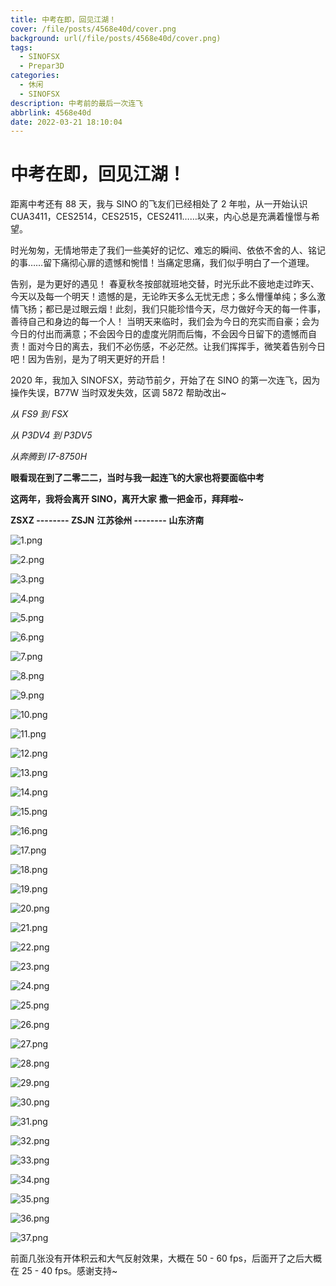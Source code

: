 ```yaml
---
title: 中考在即，回见江湖！
cover: /file/posts/4568e40d/cover.png
background: url(/file/posts/4568e40d/cover.png)
tags:
  - SINOFSX
  - Prepar3D
categories:
  - 休闲
  - SINOFSX
description: 中考前的最后一次连飞
abbrlink: 4568e40d
date: 2022-03-21 18:10:04
---
```


# 中考在即，回见江湖！

距离中考还有 88 天，我与 SINO 的飞友们已经相处了 2 年啦，从一开始认识 CUA3411，CES2514，CES2515，CES2411……以来，内心总是充满着憧憬与希望。

时光匆匆，无情地带走了我们一些美好的记忆、难忘的瞬间、依依不舍的人、铭记的事……留下痛彻心扉的遗憾和惋惜！当痛定思痛，我们似乎明白了一个道理。

告别，是为更好的遇见！ 春夏秋冬按部就班地交替，时光乐此不疲地走过昨天、今天以及每一个明天！遗憾的是，无论昨天多么无忧无虑；多么懵懂单纯；多么激情飞扬；都已是过眼云烟！此刻，我们只能珍惜今天，尽力做好今天的每一件事，善待自己和身边的每一个人！ 当明天来临时，我们会为今日的充实而自豪；会为今日的付出而满意；不会因今日的虚度光阴而后悔，不会因今日留下的遗憾而自责！面对今日的离去，我们不必伤感，不必茫然。让我们挥挥手，微笑着告别今日吧！因为告别，是为了明天更好的开启！

2020 年，我加入 SINOFSX，劳动节前夕，开始了在 SINO 的第一次连飞，因为操作失误，B77W 当时双发失效，区调 5872 帮助改出~

*从 FS9 到 FSX*

*从 P3DV4 到 P3DV5*

*从奔腾到 I7-8750H*

**眼看现在到了二零二二，当时与我一起连飞的大家也将要面临中考**

**这两年，我将会离开 SINO，离开大家**
**撒一把金币，拜拜啦~**

**ZSXZ -------- ZSJN**
**江苏徐州 -------- 山东济南**

![1.png](https://blog.richardw.top/file/photo/1.png)

![2.png](https://blog.richardw.top/file/photo/2.png)

![3.png](https://blog.richardw.top/file/photo/3.png)

![4.png](https://blog.richardw.top/file/photo/4.png)

![5.png](https://blog.richardw.top/file/photo/5.png)

![6.png](https://blog.richardw.top/file/photo/6.png)

![7.png](https://blog.richardw.top/file/photo/7.png)

![8.png](https://blog.richardw.top/file/photo/8.png)

![9.png](https://blog.richardw.top/file/photo/9.png)

![10.png](https://blog.richardw.top/file/photo/10.png)

![11.png](https://blog.richardw.top/file/photo/11.png)

![12.png](https://blog.richardw.top/file/photo/12.png)

![13.png](https://blog.richardw.top/file/photo/13.png)

![14.png](https://blog.richardw.top/file/photo/14.png)

![15.png](https://blog.richardw.top/file/photo/15.png)

![16.png](https://blog.richardw.top/file/photo/16.png)

![17.png](https://blog.richardw.top/file/photo/17.png)

![18.png](https://blog.richardw.top/file/photo/18.png)

![19.png](https://blog.richardw.top/file/photo/19.png)

![20.png](https://blog.richardw.top/file/photo/20.png)

![21.png](https://blog.richardw.top/file/photo/21.png)

![22.png](https://blog.richardw.top/file/photo/22.png)

![23.png](https://blog.richardw.top/file/photo/23.png)

![24.png](https://blog.richardw.top/file/photo/24.png)

![25.png](https://blog.richardw.top/file/photo/25.png)

![26.png](https://blog.richardw.top/file/photo/26.png)

![27.png](https://blog.richardw.top/file/photo/27.png)

![28.png](https://blog.richardw.top/file/photo/28.png)

![29.png](https://blog.richardw.top/file/photo/29.png)

![30.png](https://blog.richardw.top/file/photo/30.png)

![31.png](https://blog.richardw.top/file/photo/31.png)

![32.png](https://blog.richardw.top/file/photo/32.png)

![33.png](https://blog.richardw.top/file/photo/33.png)

![34.png](https://blog.richardw.top/file/photo/34.png)

![35.png](https://blog.richardw.top/file/photo/35.png)

![36.png](https://blog.richardw.top/file/photo/36.png)

![37.png](https://blog.richardw.top/file/photo/37.png)

前面几张没有开体积云和大气反射效果，大概在 50 - 60 fps，后面开了之后大概在 25 - 40 fps。感谢支持~